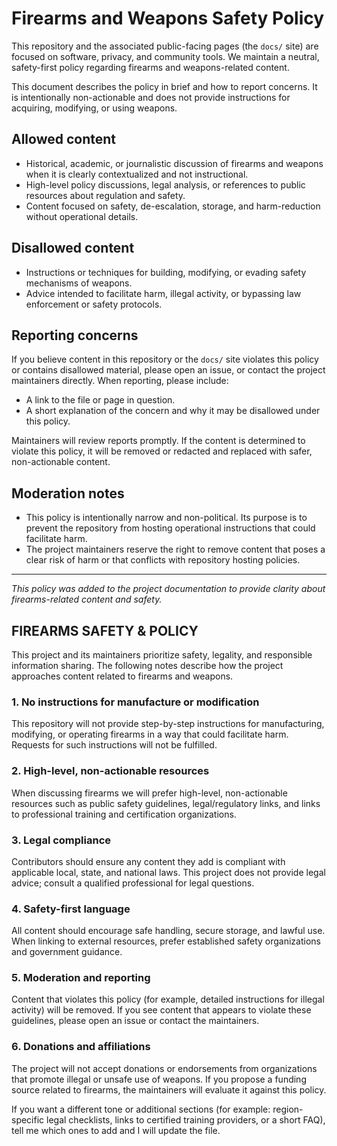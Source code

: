 # Firearms and Weapons Safety Policy

This repository and the associated public-facing pages (the `docs/` site) are focused on software, privacy, and community tools. We maintain a neutral, safety-first policy regarding firearms and weapons-related content.

This document describes the policy in brief and how to report concerns. It is intentionally non-actionable and does not provide instructions for acquiring, modifying, or using weapons.

## Allowed content

- Historical, academic, or journalistic discussion of firearms and weapons when it is clearly contextualized and not instructional.
- High-level policy discussions, legal analysis, or references to public resources about regulation and safety.
- Content focused on safety, de-escalation, storage, and harm-reduction without operational details.

## Disallowed content

- Instructions or techniques for building, modifying, or evading safety mechanisms of weapons.
- Advice intended to facilitate harm, illegal activity, or bypassing law enforcement or safety protocols.

## Reporting concerns

If you believe content in this repository or the `docs/` site violates this policy or contains disallowed material, please open an issue, or contact the project maintainers directly. When reporting, please include:

- A link to the file or page in question.
- A short explanation of the concern and why it may be disallowed under this policy.

Maintainers will review reports promptly. If the content is determined to violate this policy, it will be removed or redacted and replaced with safer, non-actionable content.

## Moderation notes

- This policy is intentionally narrow and non-political. Its purpose is to prevent the repository from hosting operational instructions that could facilitate harm.
- The project maintainers reserve the right to remove content that poses a clear risk of harm or that conflicts with repository hosting policies.

---

_This policy was added to the project documentation to provide clarity about firearms-related content and safety._

## FIREARMS SAFETY & POLICY

This project and its maintainers prioritize safety, legality, and responsible information sharing. The following notes describe how the project approaches content related to firearms and weapons.

### 1. No instructions for manufacture or modification

This repository will not provide step-by-step instructions for manufacturing, modifying, or operating firearms in a way that could facilitate harm. Requests for such instructions will not be fulfilled.

### 2. High-level, non-actionable resources

When discussing firearms we will prefer high-level, non-actionable resources such as public safety guidelines, legal/regulatory links, and links to professional training and certification organizations.

### 3. Legal compliance

Contributors should ensure any content they add is compliant with applicable local, state, and national laws. This project does not provide legal advice; consult a qualified professional for legal questions.

### 4. Safety-first language

All content should encourage safe handling, secure storage, and lawful use. When linking to external resources, prefer established safety organizations and government guidance.

### 5. Moderation and reporting

Content that violates this policy (for example, detailed instructions for illegal activity) will be removed. If you see content that appears to violate these guidelines, please open an issue or contact the maintainers.

### 6. Donations and affiliations

The project will not accept donations or endorsements from organizations that promote illegal or unsafe use of weapons. If you propose a funding source related to firearms, the maintainers will evaluate it against this policy.

If you want a different tone or additional sections (for example: region-specific legal checklists, links to certified training providers, or a short FAQ), tell me which ones to add and I will update the file.
